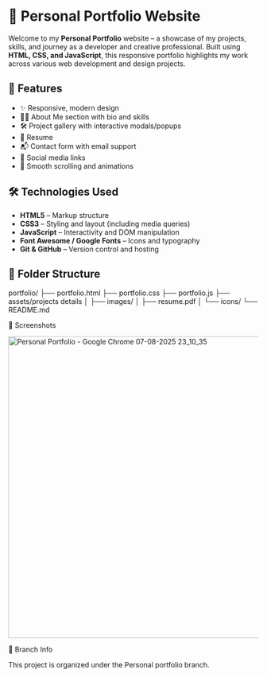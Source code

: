 # 💼 Personal Portfolio Website

Welcome to my **Personal Portfolio** website – a showcase of my projects, skills, and journey as a developer and creative professional. Built using **HTML, CSS, and JavaScript**, this responsive portfolio highlights my work across various web development and design projects.

## 📌 Features

- ✨ Responsive, modern design
- 🧑‍💻 About Me section with bio and skills
- 🛠️ Project gallery with interactive modals/popups
- 📄 Resume 
- 📬 Contact form with email support
- 🔗 Social media links
- 🚀 Smooth scrolling and animations

## 🛠️ Technologies Used

- **HTML5** – Markup structure
- **CSS3** – Styling and layout (including media queries)
- **JavaScript** – Interactivity and DOM manipulation
- **Font Awesome / Google Fonts** – Icons and typography
- **Git & GitHub** – Version control and hosting

## 📂 Folder Structure

portfolio/
├── portfolio.html
├── portfolio.css
├── portfolio.js
├── assets/projects details
│ ├── images/
│ ├── resume.pdf
│ └── icons/
└── README.md

📸 Screenshots

<img width="1366" height="607" alt="Personal Portfolio - Google Chrome 07-08-2025 23_10_35" src="https://github.com/user-attachments/assets/33409a35-1577-4ca3-a621-742b0bf80fa0" />

📌 Branch Info

This project is organized under the Personal portfolio branch.


